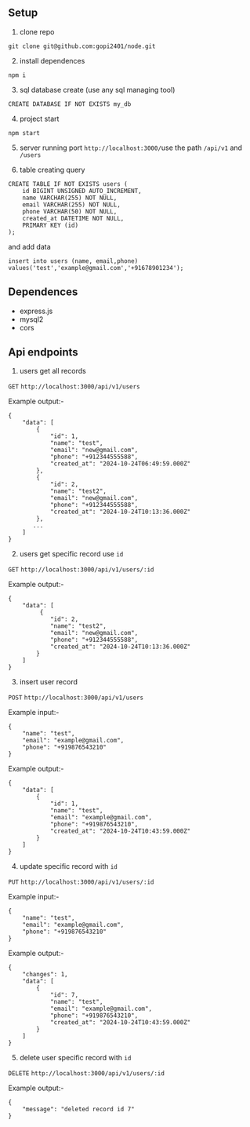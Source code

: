 ## Setup

1. clone repo

```
git clone git@github.com:gopi2401/node.git
```

2. install dependences

```
npm i
```

3. sql database create (use any sql managing tool)

```
CREATE DATABASE IF NOT EXISTS my_db
```

4. project start

```
npm start
```

5. server running port `http://localhost:3000/`use the path `/api/v1` and `/users`

6. table creating query

```
CREATE TABLE IF NOT EXISTS users (
    id BIGINT UNSIGNED AUTO_INCREMENT,
    name VARCHAR(255) NOT NULL,
    email VARCHAR(255) NOT NULL,
    phone VARCHAR(50) NOT NULL,
    created_at DATETIME NOT NULL,
    PRIMARY KEY (id)
);
```

and add data

```
insert into users (name, email,phone)
values('test','example@gmail.com','+91678901234');
```

## Dependences

- express.js
- mysql2
- cors

## Api endpoints

1. users get all records

`GET` `http://localhost:3000/api/v1/users`

Example output:-

```
{
    "data": [
        {
            "id": 1,
            "name": "test",
            "email": "new@gmail.com",
            "phone": "+912344555588",
            "created_at": "2024-10-24T06:49:59.000Z"
        },
        {
            "id": 2,
            "name": "test2",
            "email": "new@gmail.com",
            "phone": "+912344555588",
            "created_at": "2024-10-24T10:13:36.000Z"
        },
       ...
    ]
}

```

2. users get specific record use `id`

`GET` `http://localhost:3000/api/v1/users/:id`

Example output:-

```
{
    "data": [
         {
            "id": 2,
            "name": "test2",
            "email": "new@gmail.com",
            "phone": "+912344555588",
            "created_at": "2024-10-24T10:13:36.000Z"
        }
    ]
}
```

3. insert user record

`POST` `http://localhost:3000/api/v1/users`

Example input:-

```
{
    "name": "test",
    "email": "example@gmail.com",
    "phone": "+919876543210"
}
```

Example output:-

```
{
    "data": [
        {
            "id": 1,
            "name": "test",
            "email": "example@gmail.com",
            "phone": "+919876543210",
            "created_at": "2024-10-24T10:43:59.000Z"
        }
    ]
}
```

4. update specific record with `id`

`PUT` `http://localhost:3000/api/v1/users/:id`

Example input:-

```
{
    "name": "test",
    "email": "example@gmail.com",
    "phone": "+919876543210"
}
```

Example output:-

```
{
    "changes": 1,
    "data": [
        {
            "id": 7,
            "name": "test",
            "email": "example@gmail.com",
            "phone": "+919876543210",
            "created_at": "2024-10-24T10:43:59.000Z"
        }
    ]
}
```

5. delete user specific record with `id`

`DELETE` `http://localhost:3000/api/v1/users/:id`

Example output:-

```
{
    "message": "deleted record id 7"
}
```
